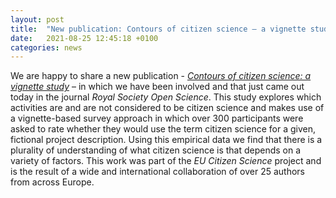 ```yaml
---
layout: post
title:  "New publication: Contours of citizen science – a vignette study"
date:   2021-08-25 12:45:18 +0100
categories: news
---
```

We are happy to share a new publication - [_Contours of citizen science: a vignette study_](https://royalsocietypublishing.org/doi/10.1098/rsos.202108) – in which we have been involved and that just came out today in the journal _Royal Society Open Science_. This study explores which activities are and are not considered to be citizen science and makes use of a vignette-based survey approach in which over 300 participants were asked to rate whether they would use the term citizen science for a given, fictional project description. Using this empirical data we find that there is a plurality of understanding of what citizen science is that depends on a variety of factors. This work was part of the _EU Citizen Science_ project and is the result of a wide and international collaboration of over 25 authors from across Europe.

